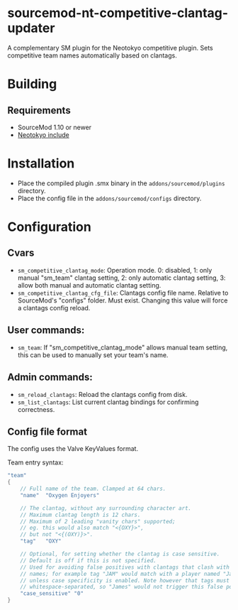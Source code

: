 # sourcemod-nt-competitive-clantag-updater
A complementary SM plugin for the Neotokyo competitive plugin. Sets competitive team names automatically based on clantags.

# Building
## Requirements
* SourceMod 1.10 or newer
* [Neotokyo include](https://github.com/softashell/sourcemod-nt-include/blob/master/scripting/include/neotokyo.inc)

# Installation
* Place the compiled plugin .smx binary in the `addons/sourcemod/plugins` directory.
* Place the config file in the `addons/sourcemod/configs` directory.

# Configuration

## Cvars
* `sm_competitive_clantag_mode`: Operation mode. 0: disabled, 1: only manual "sm_team" clantag setting, 2: only automatic clantag setting, 3: allow both manual and automatic clantag setting.
* `sm_competitive_clantag_cfg_file`: Clantags config file name. Relative to SourceMod's "configs" folder. Must exist. Changing this value will force a clantags config reload.

## User commands:
* `sm_team`: If "sm_competitive_clantag_mode" allows manual team setting, this can be used to manually set your team's name.

## Admin commands:
* `sm_reload_clantags`: Reload the clantags config from disk.
* `sm_list_clantags`: List current clantag bindings for confirming correctness.

## Config file format
The config uses the Valve KeyValues format.

Team entry syntax:
```c
"team"
{
	// Full name of the team. Clamped at 64 chars.
	"name"	"Oxygen Enjoyers"

	// The clantag, without any surrounding character art.
	// Maximum clantag length is 12 chars.
	// Maximum of 2 leading "vanity chars" supported;
	// eg. this would also match "<{OXY}>",
	// but not "<{(OXY)}>".
	"tag"	"OXY"

	// Optional, for setting whether the clantag is case sensitive.
	// Default is off if this is not specified.
	// Used for avoiding false positives with clantags that clash with common player
	// names; for example tag "JAM" would match with a player named "Jam Lover",
	// unless case specificity is enabled. Note however that tags must be
	// whitespace-separated, so "James" would not trigger this false positive.
	"case_sensitive" "0"
}
```
